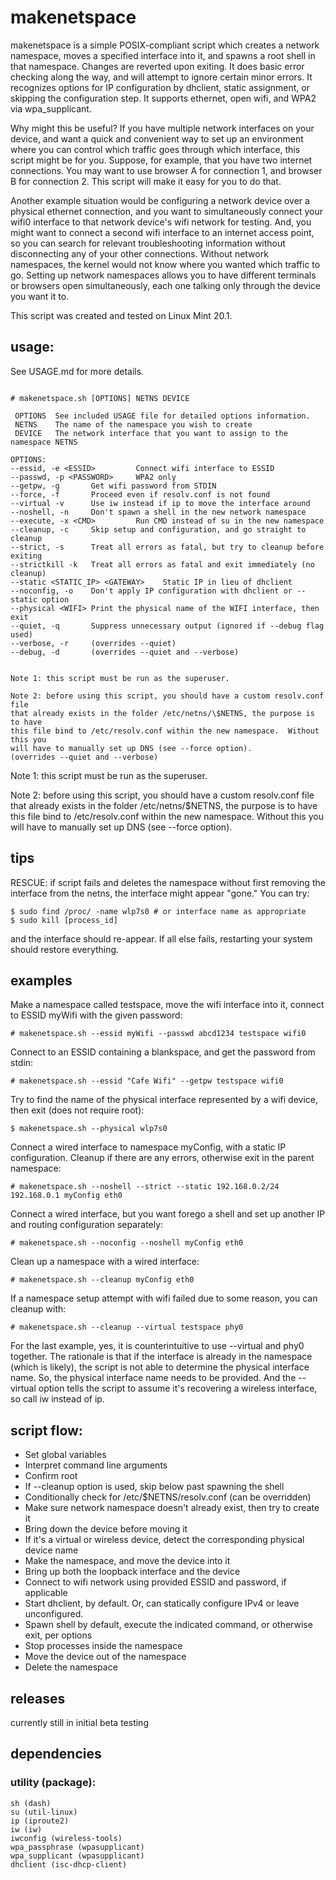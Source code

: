 # makenetspace

makenetspace is a simple POSIX-compliant script which creates a network namespace, moves a specified interface into it, and spawns a root shell in that namespace.  Changes are reverted upon exiting.  It does basic error checking along the way, and will attempt to ignore certain minor errors.  It recognizes options for IP configuration by dhclient, static assignment, or skipping the configuration step.  It supports ethernet, open wifi, and WPA2 via wpa_supplicant.

Why might this be useful?  If you have multiple network interfaces on your device, and want a quick and convenient way to set up an environment where you can control which traffic goes through which interface, this script might be for you.  Suppose, for example, that you have two internet connections.  You may want to use browser A for connection 1, and browser B for connection 2.  This script will make it easy for you to do that.

Another example situation would be configuring a network device over a physical ethernet connection, and you want to simultaneously connect your wifi0 interface to that network device's wifi network for testing.  And, you might want to connect a second wifi interface to an internet access point, so you can search for relevant troubleshooting information without disconnecting any of your other connections.  Without network namespaces, the kernel would not know where you wanted which traffic to go.  Setting up network namespaces allows you to have different terminals or browsers open simultaneously, each one talking only through the device you want it to.

This script was created and tested on Linux Mint 20.1.

## usage:
See USAGE.md for more details.
```usage:

# makenetspace.sh [OPTIONS] NETNS DEVICE

 OPTIONS  See included USAGE file for detailed options information.
 NETNS    The name of the namespace you wish to create
 DEVICE   The network interface that you want to assign to the namespace NETNS

OPTIONS:
--essid, -e <ESSID>         Connect wifi interface to ESSID
--passwd, -p <PASSWORD>     WPA2 only
--getpw, -g       Get wifi password from STDIN
--force, -f       Proceed even if resolv.conf is not found
--virtual -v      Use iw instead if ip to move the interface around
--noshell, -n     Don't spawn a shell in the new network namespace
--execute, -x <CMD>         Run CMD instead of su in the new namespace
--cleanup, -c     Skip setup and configuration, and go straight to cleanup
--strict, -s      Treat all errors as fatal, but try to cleanup before exiting
--strictkill -k   Treat all errors as fatal and exit immediately (no cleanup)
--static <STATIC_IP> <GATEWAY>    Static IP in lieu of dhclient
--noconfig, -o    Don't apply IP configuration with dhclient or --static option
--physical <WIFI> Print the physical name of the WIFI interface, then exit
--quiet, -q       Suppress unnecessary output (ignored if --debug flag used)
--verbose, -r     (overrides --quiet)
--debug, -d       (overrides --quiet and --verbose)


Note 1: this script must be run as the superuser.

Note 2: before using this script, you should have a custom resolv.conf file
that already exists in the folder /etc/netns/\$NETNS, the purpose is to have
this file bind to /etc/resolv.conf within the new namespace.  Without this you
will have to manually set up DNS (see --force option).                       (overrides --quiet and --verbose)
```

Note 1: this script must be run as the superuser.

Note 2: before using this script, you should have a custom resolv.conf file that already exists in the folder /etc/netns/$NETNS, the purpose is to have this file bind to /etc/resolv.conf within the new namespace.  Without this you will have to manually set up DNS (see --force option).

## tips
RESCUE:
if script fails and deletes the namespace without first removing the interface from the netns, the interface might appear "gone."  You can try:
```
$ sudo find /proc/ -name wlp7s0 # or interface name as appropriate
$ sudo kill [process_id]
```
and the interface should re-appear.  If all else fails, restarting your system should restore everything.

## examples
Make a namespace called testspace, move the wifi interface into it, connect to ESSID myWifi with the given password:

`# makenetspace.sh --essid myWifi --passwd abcd1234 testspace wifi0`

Connect to an ESSID containing a blankspace, and get the password from stdin:

`# makenetspace.sh --essid "Cafe Wifi" --getpw testspace wifi0`

Try to find the name of the physical interface represented by a wifi device, then exit (does not require root):

`$ makenetspace.sh --physical wlp7s0`

Connect a wired interface to namespace myConfig, with a static IP configuration.  Cleanup if there are any errors, otherwise exit in the parent namespace:

`# makenetspace.sh --noshell --strict --static 192.168.0.2/24 192.168.0.1 myConfig eth0`

Connect a wired interface, but you want forego a shell and set up another IP and routing configuration separately:

`# makenetspace.sh --noconfig --noshell myConfig eth0`

Clean up a namespace with a wired interface:

`# makenetspace.sh --cleanup myConfig eth0`

If a namespace setup attempt with wifi failed due to some reason, you can cleanup with:

`# makenetspace.sh --cleanup --virtual testspace phy0`

For the last example, yes, it is counterintuitive to use --virtual and phy0 together.  The rationale is that if the interface is already in the namespace (which is likely), the script is not able to determine the physical interface name.  So, the physical interface name needs to be provided.  And the --virtual option tells the script to assume it's recovering a wireless interface, so call iw instead of ip.


## script flow:

- Set global variables
- Interpret command line arguments
- Confirm root
- If --cleanup option is used, skip below past spawning the shell
- Conditionally check for /etc/$NETNS/resolv.conf (can be overridden)
- Make sure network namespace doesn't already exist, then try to create it
- Bring down the device before moving it
- If it's a virtual or wireless device, detect the corresponding physical device name
- Make the namespace, and move the device into it
- Bring up both the loopback interface and the device
- Connect to wifi network using provided ESSID and password, if applicable
- Start dhclient, by default.  Or, can statically configure IPv4 or leave unconfigured.
- Spawn shell by default, execute the indicated command, or otherwise exit, per options
- Stop processes inside the namespace
- Move the device out of the namespace
- Delete the namespace

## releases

currently still in initial beta testing

## dependencies
### utility (package):
```
sh (dash)
su (util-linux)
ip (iproute2)
iw (iw)
iwconfig (wireless-tools)
wpa_passphrase (wpasupplicant)
wpa_supplicant (wpasupplicant)
dhclient (isc-dhcp-client)
```
